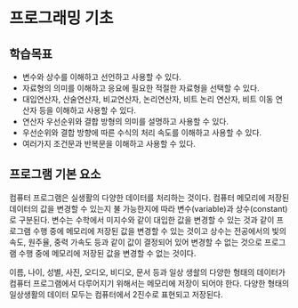 # 프로그래밍 기초

## 학습목표
- 변수와 상수를 이해하고 선언하고 사용할 수 있다. 
- 자료형의 의미를 이해하고 응요에 필요한 적절한 자료형을 선택할 수 있다. 
- 대입연산자, 산술연산자, 비교연산자, 논리연산자, 비트 논리 연산자, 비트 이동 연산자 등을 이해하고 사용할 수 있다. 
- 연산자 우선순위와 결합 방형의 의미를 설명하고 사용할 수 있다.
- 우선순위와 결합 방향에 따른 수식의 처리 속도를 이해하고 사용할 수 있다. 
- 여러가지 조건문과 반복문을 이해하고 사용할 수 있다. 
 
## 프로그램 기본 요소

컴퓨터 프로그램은 실생활의 다양한 데이터를 처리하는 것이다. 컴퓨터 메모리에 저장된 데이터의 값을 변경할 수 있는지 불 가능한지에 따라 변수(variable)과 
상수(constant)로 구분된다. 변수는 수학에서 미지수와 같이 대입한 값을 변경할 수 있는 것과 같이 프로그램 수행 중에 메모리에 저장된 값을 변경할 수 있는 것이고 
상수는 전공에서의 빛의 속도, 원주율, 중력 가속도 등과 같이 값이 결정되어 있어 변경할 수 없는 것으로 프로그램 수행 중에 메모리에 저장된 값을 변경할 수 없는 것이다.

이름, 나이, 성별, 사진, 오디오, 비디오, 문서 등과 일상 생솰의 다양한 형태의 데이터가 컴퓨터 프로그램에서 다루어지기 위해서는 메모리에 저장이 되어야 한다. 
다양한 형태의 일상생활의 데이터 모두는 컴퓨터에서 2진수로 표현되고 저장된다. 

